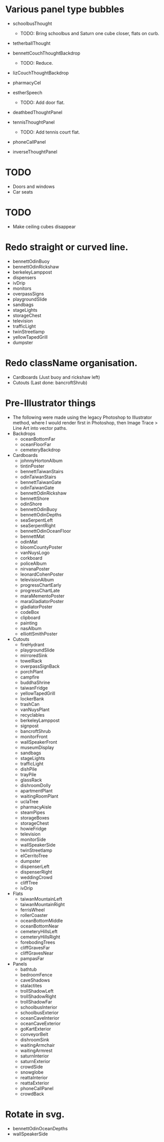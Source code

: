 # Various panel type bubbles

* schoolbusThought
    * TODO: Bring schoolbus and Saturn one cube closer, flats on curb.
* tetherballThought
* bennettCouchThoughtBackdrop
    * TODO: Reduce.
* lizCouchThoughtBackdrop
* pharmacyCel

* estherSpeech
    * TODO: Add door flat.
* deathbedThoughtPanel
* tennisThoughtPanel
    * TODO: Add tennis court flat.
* phoneCallPanel
* inverseThoughtPanel

# TODO
* Doors and windows
* Car seats

# TODO
* Make ceiling cubes disappear

# Redo straight or curved line.
* bennettOdinBuoy
* bennettOdinRickshaw
* berkeleyLamppost
* dispensers
* ivDrip
* monitors
* overpassSigns
* playgroundSlide
* sandbags
* stageLights
* storageChest
* television
* trafficLight
* twinStreetlamp
* yellowTapedGrill
* dumpster

# Redo className organisation.
* Cardboards (Just buoy and rickshaw left)
* Cutouts (Last done: bancroftShrub)

# Pre-Illustrator things
* The following were made using the legacy Photoshop to Illustrator method, where I would render first in Photoshop, then Image Trace > Line Art into vector paths.
* Backdrops
    * oceanBottomFar
    * oceanFloorFar
    * cemeteryBackdrop
* Cardboards
    * johnnyHortonAlbum
    * tintinPoster
    * bennettTaiwanStairs
    * odinTaiwanStairs
    * bennettTaiwanGate
    * odinTaiwanGate
    * bennettOdinRickshaw
    * bennettShore
    * odinShore
    * bennettOdinBuoy
    * bennettOdinDepths
    * seaSerpentLeft
    * seaSerpentRight
    * bennettOdinOceanFloor
    * bennettMat
    * odinMat
    * bloomCountyPoster
    * vanNuysLogo
    * corkboard
    * policeAlbum
    * nirvanaPoster
    * leonardCohenPoster
    * televisionAlbum
    * progressChartEarly
    * progressChartLate
    * maraMementoPoster
    * maraGladiatorPoster
    * gladiatorPoster
    * codeBox
    * clipboard
    * painting
    * nasAlbum
    * elliottSmithPoster
* Cutouts
    * fireHydrant
    * playgroundSlide
    * mirroredSink
    * towelRack
    * overpassSignBack
    * porchPlant
    * campfire
    * buddhaShrine
    * taiwanFridge
    * yellowTapedGrill
    * lockerBank
    * trashCan
    * vanNuysPlant
    * recyclables
    * berkeleyLamppost
    * signpost
    * bancroftShrub
    * monitorFront
    * wallSpeakerFront
    * museumDisplay
    * sandbags
    * stageLights
    * trafficLight
    * dishPile
    * trayPile
    * glassRack
    * dishroomDolly
    * apartmentPlant
    * waitingRoomPlant
    * uclaTree
    * pharmacyAisle
    * steamPipes
    * storageBoxes
    * storageChest
    * howieFridge
    * television
    * monitorSide
    * wallSpeakerSide
    * twinStreetlamp
    * elCerritoTree
    * dumpster
    * dispenserLeft
    * dispenserRight
    * weddingCrowd
    * cliffTree
    * ivDrip
* Flats
    * taiwanMountainLeft
    * taiwanMountainRight
    * ferrisWheel
    * rollerCoaster
    * oceanBottomMiddle
    * oceanBottomNear
    * cemeteryHillsLeft
    * cemeteryHillsRight
    * forebodingTrees
    * cliffGravesFar
    * cliffGravesNear
    * pampasFar
* Panels
    * bathtub
    * bedroomFence
    * caveShadows
    * stalactites
    * trollShadowLeft
    * trollShadowRight
    * trollShadowFar
    * schoolbusInterior
    * schoolbusExterior
    * oceanCaveInterior
    * oceanCaveExterior
    * goKartExterior
    * conveyorBelt
    * dishroomSink
    * waitingArmchair
    * waitingArmrest
    * saturnInterior
    * saturnExterior
    * crowdSide
    * snowglobe
    * reattaInterior
    * reattaExterior
    * phoneCallPanel
    * crowdBack

# Rotate in svg.
* bennettOdinOceanDepths
* wallSpeakerSide
